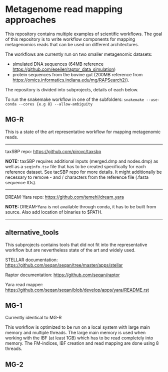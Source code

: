 # Metagenome read mapping approaches

This repository contains multiple examples of scientific workflows. The goal of this repository is to write workflow components for mapping metagenomics reads that can be used on different architectures. 

The workflows are currently run on two smaller metagenomic datasets:
* simulated DNA sequences (64MB reference https://github.com/eseiler/raptor_data_simulation)
* protein sequences from the bovine gut (200MB reference from https://omics.informatics.indiana.edu/mg/RAPSearch2/).

The repository is divided into subprojects, details of each below.

To run the snakemake workflow in one of the subfolders:
`snakemake --use-conda --cores {e.g 8} --allow-ambiguity`

## MG-R 
This is a state of the art representative workflow for mapping metagenomic reads. 

---
taxSBP repo:
https://github.com/pirovc/taxsbp

**NOTE:** taxSBP requires additional inputs (merged.dmp and nodes.dmp) as well as a `seqinfo.tsv` file that has to be created specifically for each reference dataset. See tacSBP repo for more details. It might additionally be necessary to remove - and / characters from the reference file (.fasta sequence IDs).

---
DREAM-Yara repo:
https://github.com/temehi/dream_yara

**NOTE:** DREAM-Yara is not available through conda, it has to be built from source. Also add location of binaries to $PATH.

---


## alternative_tools
This subprojects contains tools that did not fit into the representative workflow but are nevertheless state of the art and widely used.

STELLAR documentation:
https://github.com/seqan/seqan/tree/master/apps/stellar

Raptor documentation:
https://github.com/seqan/raptor

Yara read mapper:
https://github.com/seqan/seqan/blob/develop/apps/yara/README.rst

## MG-1

Currently identical to MG-R

This workflow is optimized to be run on a local system with large main memory and multiple threads. The large main memory is used when working with the IBF (at least 1GB) which has to be read completely into memory. The FM-indices, IBF creation and read mapping are done using 8 threads. 

## MG-2
